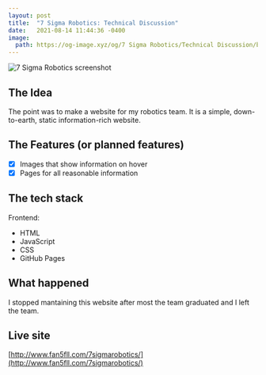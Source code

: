 ```yaml
---
layout: post
title:  "7 Sigma Robotics: Technical Discussion"
date:   2021-08-14 11:44:36 -0400
image:
  path: https://og-image.xyz/og/7 Sigma Robotics/Technical Discussion/blog.jackcrane.rocks/https/menlo/cheerfulorange/{{h}}ffffff/data.png
---
```


![7 Sigma Robotics screenshot](https://jackcrane.rocks/images/7p.png)

## The Idea

The point was to make a website for my robotics team. It is a simple, down-to-earth, static information-rich website.

## The Features (or planned features)

- [x] Images that show information on hover
- [x] Pages for all reasonable information

## The tech stack

Frontend:

- HTML
- JavaScript
- CSS
- GitHub Pages

## What happened

I stopped mantaining this website after most the team graduated and I left the team.

## Live site

[http://www.fan5fll.com/7sigmarobotics/](http://www.fan5fll.com/7sigmarobotics/)

<script data-name="BMC-Widget" data-cfasync="false" src="https://cdnjs.buymeacoffee.com/1.0.0/widget.prod.min.js" data-id="jackcrane" data-description="Support me on Buy me a coffee!" data-message="Feeling generous?" data-color="#FFDD00" data-position="Right" data-x_margin="18" data-y_margin="18"></script>